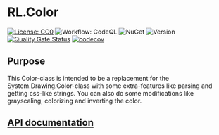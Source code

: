 # RL.Color

[![License: CC0](https://img.shields.io/github/license/ringostarr80/RL.Color.svg)](https://creativecommons.org/publicdomain/zero/1.0/legalcode)
![Workflow: CodeQL](https://img.shields.io/github/actions/workflow/status/ringostarr80/RL.Color/codeql-analysis.yml?branch=main)
![NuGet](https://img.shields.io/nuget/v/RL.Color)
![Version](https://img.shields.io/github/v/tag/ringostarr80/RL.Color?sort=semver)
[![Quality Gate Status](https://sonarcloud.io/api/project_badges/measure?project=ringostarr80_RL.Color&metric=alert_status)](https://sonarcloud.io/summary/new_code?id=ringostarr80_RL.Color)
[![codecov](https://codecov.io/gh/ringostarr80/RL.Color/branch/main/graph/badge.svg?token=8X0W58THED)](https://codecov.io/gh/ringostarr80/RL.Color)

## Purpose

This Color-class is intended to be a replacement for the System.Drawing.Color-class with some extra-features like parsing and getting css-like strings. You can also do some modifications like grayscaling, colorizing and inverting the color.

## [API documentation](doc/API.md)
